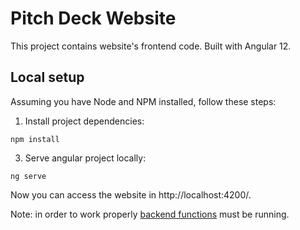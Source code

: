 # Pitch Deck Website

This project contains website's frontend code. Built with Angular 12.

## Local setup

Assuming you have Node and NPM installed, follow these steps:

1. Install project dependencies:
```
npm install
```

3. Serve angular project locally:
```
ng serve
```

Now you can access the website in http://localhost:4200/.

Note: in order to work properly [backend functions](../functions) must be running. 
